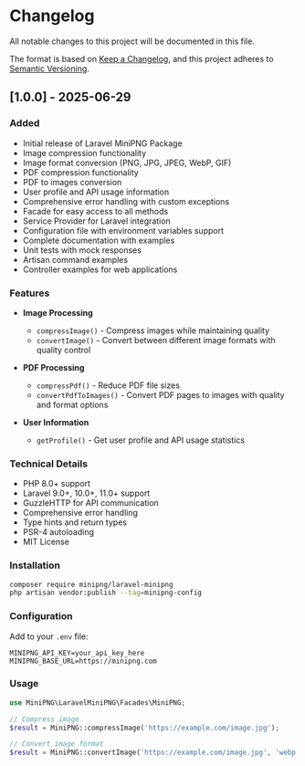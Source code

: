 # Changelog

All notable changes to this project will be documented in this file.

The format is based on [Keep a Changelog](https://keepachangelog.com/en/1.0.0/),
and this project adheres to [Semantic Versioning](https://semver.org/spec/v2.0.0.html).

## [1.0.0] - 2025-06-29

### Added
- Initial release of Laravel MiniPNG Package
- Image compression functionality
- Image format conversion (PNG, JPG, JPEG, WebP, GIF)
- PDF compression functionality
- PDF to images conversion
- User profile and API usage information
- Comprehensive error handling with custom exceptions
- Facade for easy access to all methods
- Service Provider for Laravel integration
- Configuration file with environment variables support
- Complete documentation with examples
- Unit tests with mock responses
- Artisan command examples
- Controller examples for web applications

### Features
- **Image Processing**
  - `compressImage()` - Compress images while maintaining quality
  - `convertImage()` - Convert between different image formats with quality control

- **PDF Processing**
  - `compressPdf()` - Reduce PDF file sizes
  - `convertPdfToImages()` - Convert PDF pages to images with quality and format options

- **User Information**
  - `getProfile()` - Get user profile and API usage statistics

### Technical Details
- PHP 8.0+ support
- Laravel 9.0+, 10.0+, 11.0+ support
- GuzzleHTTP for API communication
- Comprehensive error handling
- Type hints and return types
- PSR-4 autoloading
- MIT License

### Installation
```bash
composer require minipng/laravel-minipng
php artisan vendor:publish --tag=minipng-config
```

### Configuration
Add to your `.env` file:
```env
MINIPNG_API_KEY=your_api_key_here
MINIPNG_BASE_URL=https://minipng.com
```

### Usage
```php
use MiniPNG\LaravelMiniPNG\Facades\MiniPNG;

// Compress image
$result = MiniPNG::compressImage('https://example.com/image.jpg');

// Convert image format
$result = MiniPNG::convertImage('https://example.com/image.jpg', 'webp', 90);
``` 